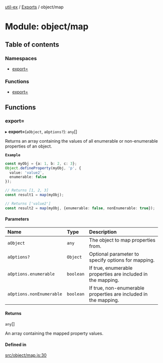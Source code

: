 [util-ex](../README.md) / [Exports](../modules.md) / object/map

# Module: object/map

## Table of contents

### Namespaces

- [export&#x3D;](object_map.export_.md)

### Functions

- [export&#x3D;](object_map.md#export&#x3D;)

## Functions

### export&#x3D;

▸ **export=**(`aObject`, `aOptions?`): `any`[]

Returns an array containing the values of all enumerable or non-enumerable properties of an object.

**`Example`**

```ts
const myObj = {a: 1, b: 2, c: 3};
Object.defineProperty(myObj, 'p', {
  value: 'value2',
  enumerable: false
});

// Returns [1, 2, 3]
const result1 = map(myObj);

// Returns ['value2']
const result2 = map(myObj, {enumerable: false, nonEnumerable: true});
```

#### Parameters

| Name | Type | Description |
| :------ | :------ | :------ |
| `aObject` | `any` | The object to map properties from. |
| `aOptions?` | `Object` | Optional parameter to specify options for mapping. |
| `aOptions.enumerable` | `boolean` | If true, enumerable properties are included in the mapping. |
| `aOptions.nonEnumerable` | `boolean` | If true, non-enumerable properties are included in the mapping. |

#### Returns

`any`[]

An array containing the mapped property values.

#### Defined in

[src/object/map.js:30](https://github.com/snowyu/util-ex.js/blob/a11fd0d/src/object/map.js#L30)
